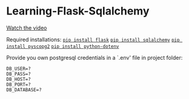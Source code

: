 # Learning-Flask-Sqlalchemy

[Watch the video](https://github.com/aditya-vardhan-singh/Learning-Flask-Sqlalchemy/blob/main/assets/Screencast%20from%202024-08-03%2001-10-36.webm)

Required installations:
[`pip install flask`](https://pypi.org/project/Flask/)
[`pip install sqlalchemy`](https://pypi.org/project/SQLAlchemy/)
[`pip install pyscopg2`](https://pypi.org/project/psycopg/)
[`pip install python-dotenv`](https://pypi.org/project/python-dotenv/)

Provide you own postgresql credentials in a `.env' file in project folder:
```
DB_USER=?
DB_PASS=?
DB_HOST=?
DB_PORT=?
DB_DATABASE=?
```
